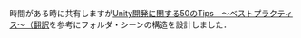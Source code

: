 時間がある時に共有しますが[Unity開発に関する50のTips　〜ベストプラクティス〜（翻訳](https://warapuri.com/post/28972633000/unity%E9%96%8B%E7%99%BA%E3%81%AB%E9%96%A2%E3%81%99%E3%82%8B50%E3%81%AEtips-%E3%83%99%E3%82%B9%E3%83%88%E3%83%97%E3%83%A9%E3%82%AF%E3%83%86%E3%82%A3%E3%82%B9%E7%BF%BB%E8%A8%B3])を参考にフォルダ・シーンの構造を設計しました．
